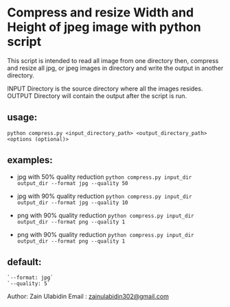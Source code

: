 # Compress and resize Width and Height of jpeg image with python script

This script is intended to read all image from one directory then,
    compress and resize all jpg, or jpeg images in directory and 
    write the output in another directory.

INPUT Directory is the source directory where all the images resides.
OUTPUT Directory will contain the output after the script is run.

## usage: 
   `python compress.py <input_directory_path> <output_directory_path> <options (optional)>`



## examples: 
* jpg with 50% quality reduction
    `python compress.py input_dir output_dir --format jpg --quality 50`
 
* jpg with 90% quality reduction
    `python compress.py input_dir output_dir --format jpg --quality 10`

* png with 90% quality reduction
    `python compress.py input_dir output_dir --format png --quality 1`

* png with 90% quality reduction
    `python compress.py input_dir output_dir --format png --quality 1`

## default:
    `--format: jpg`
    `--quality: 5`

Author: Zain Ulabidin
Email : zainulabidin302@gmail.com
